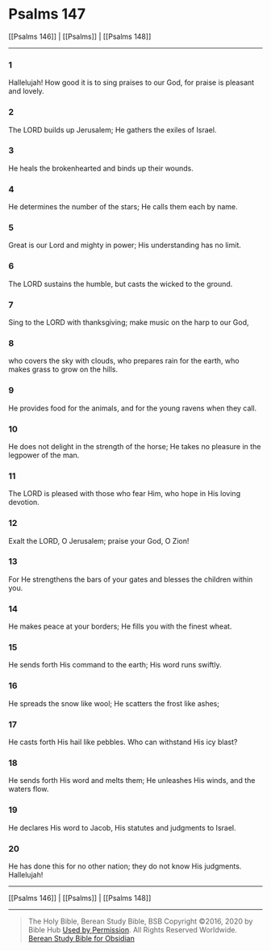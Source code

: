 # Psalms 147

[[Psalms 146]] | [[Psalms]] | [[Psalms 148]]

---

### 1
Hallelujah! How good it is to sing praises to our God, for praise is pleasant and lovely.

### 2
The LORD builds up Jerusalem; He gathers the exiles of Israel.

### 3
He heals the brokenhearted and binds up their wounds.

### 4
He determines the number of the stars; He calls them each by name.

### 5
Great is our Lord and mighty in power; His understanding has no limit.

### 6
The LORD sustains the humble, but casts the wicked to the ground.

### 7
Sing to the LORD with thanksgiving; make music on the harp to our God,

### 8
who covers the sky with clouds, who prepares rain for the earth, who makes grass to grow on the hills.

### 9
He provides food for the animals, and for the young ravens when they call.

### 10
He does not delight in the strength of the horse; He takes no pleasure in the legpower of the man.

### 11
The LORD is pleased with those who fear Him, who hope in His loving devotion.

### 12
Exalt the LORD, O Jerusalem; praise your God, O Zion!

### 13
For He strengthens the bars of your gates and blesses the children within you.

### 14
He makes peace at your borders; He fills you with the finest wheat.

### 15
He sends forth His command to the earth; His word runs swiftly.

### 16
He spreads the snow like wool; He scatters the frost like ashes;

### 17
He casts forth His hail like pebbles. Who can withstand His icy blast?

### 18
He sends forth His word and melts them; He unleashes His winds, and the waters flow.

### 19
He declares His word to Jacob, His statutes and judgments to Israel.

### 20
He has done this for no other nation; they do not know His judgments. Hallelujah!

---

[[Psalms 146]] | [[Psalms]] | [[Psalms 148]]

---

> The Holy Bible, Berean Study Bible, BSB
> Copyright &copy;2016, 2020 by Bible Hub
> [Used by Permission](https://berean.bible/terms.htm). All Rights Reserved Worldwide.
> [Berean Study Bible for Obsidian](https://github.com/gapmiss/berean-study-bible-for-obsidian)

